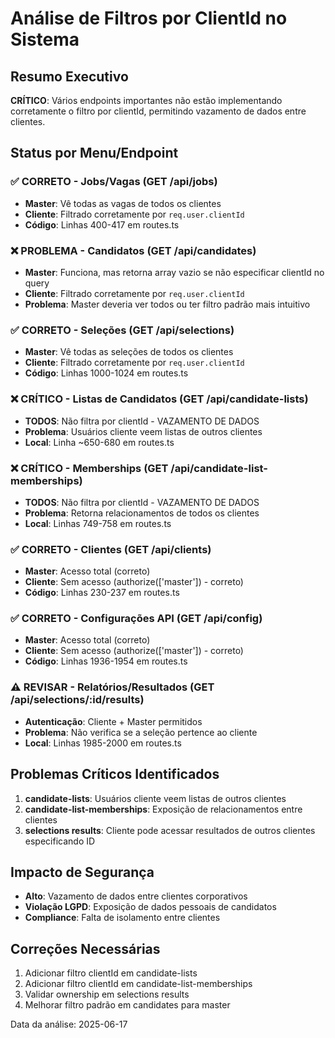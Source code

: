 # Análise de Filtros por ClientId no Sistema

## Resumo Executivo

**CRÍTICO**: Vários endpoints importantes não estão implementando corretamente o filtro por clientId, permitindo vazamento de dados entre clientes.

## Status por Menu/Endpoint

### ✅ CORRETO - Jobs/Vagas (GET /api/jobs)
- **Master**: Vê todas as vagas de todos os clientes
- **Cliente**: Filtrado corretamente por `req.user.clientId`
- **Código**: Linhas 400-417 em routes.ts

### ❌ PROBLEMA - Candidatos (GET /api/candidates)  
- **Master**: Funciona, mas retorna array vazio se não especificar clientId no query
- **Cliente**: Filtrado corretamente por `req.user.clientId`
- **Problema**: Master deveria ver todos ou ter filtro padrão mais intuitivo

### ✅ CORRETO - Seleções (GET /api/selections)
- **Master**: Vê todas as seleções de todos os clientes
- **Cliente**: Filtrado corretamente por `req.user.clientId`
- **Código**: Linhas 1000-1024 em routes.ts

### ❌ CRÍTICO - Listas de Candidatos (GET /api/candidate-lists)
- **TODOS**: Não filtra por clientId - VAZAMENTO DE DADOS
- **Problema**: Usuários cliente veem listas de outros clientes
- **Local**: Linha ~650-680 em routes.ts

### ❌ CRÍTICO - Memberships (GET /api/candidate-list-memberships)
- **TODOS**: Não filtra por clientId - VAZAMENTO DE DADOS  
- **Problema**: Retorna relacionamentos de todos os clientes
- **Local**: Linhas 749-758 em routes.ts

### ✅ CORRETO - Clientes (GET /api/clients)
- **Master**: Acesso total (correto)
- **Cliente**: Sem acesso (authorize(['master']) - correto)
- **Código**: Linhas 230-237 em routes.ts

### ✅ CORRETO - Configurações API (GET /api/config)
- **Master**: Acesso total (correto)
- **Cliente**: Sem acesso (authorize(['master']) - correto)
- **Código**: Linhas 1936-1954 em routes.ts

### ⚠️ REVISAR - Relatórios/Resultados (GET /api/selections/:id/results)
- **Autenticação**: Cliente + Master permitidos
- **Problema**: Não verifica se a seleção pertence ao cliente
- **Local**: Linhas 1985-2000 em routes.ts

## Problemas Críticos Identificados

1. **candidate-lists**: Usuários cliente veem listas de outros clientes
2. **candidate-list-memberships**: Exposição de relacionamentos entre clientes
3. **selections results**: Cliente pode acessar resultados de outros clientes especificando ID

## Impacto de Segurança

- **Alto**: Vazamento de dados entre clientes corporativos
- **Violação LGPD**: Exposição de dados pessoais de candidatos
- **Compliance**: Falta de isolamento entre clientes

## Correções Necessárias

1. Adicionar filtro clientId em candidate-lists
2. Adicionar filtro clientId em candidate-list-memberships  
3. Validar ownership em selections results
4. Melhorar filtro padrão em candidates para master

Data da análise: 2025-06-17